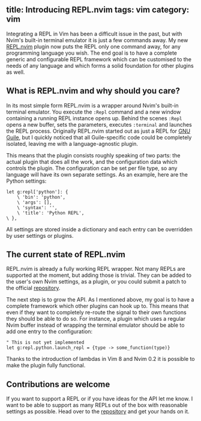 title: Introducing REPL.nvim
tags: vim
category: vim
---

Integrating a REPL in Vim has been a difficult issue in the past, but with
Nvim's built-in terminal emulator it is just a few commands away. My new
[REPL.nvim] plugin now puts the REPL only one command away, for any
programming language you wish. The end goal is to have a complete generic and
configurable REPL framework which can be customised to the needs of any
language and which forms a solid foundation for other plugins as well.


## What is REPL.nvim and why should you care?

In its most simple form REPL.nvim is a wrapper around Nvim's built-in terminal
emulator. You execute the `:Repl` command and a new window containing a running
REPL instance opens up. Behind the scenes `:Repl` opens a new buffer, sets the
parameters, executes `:terminal` and launches the REPL process. Originally
REPL.nvim started out as just a REPL for [GNU Guile], but I quickly noticed
that all Guile-specific code could be completely isolated, leaving me with a
language-agnostic plugin.

This means that the plugin consists roughly speaking of two parts: the actual
plugin that does all the work, and the configuration data which controls the
plugin. The configuration can be set per file type, so any language will have
its own separate settings. As an example, here are the Python settings:

~~~vim
let g:repl['python']: {
    \ 'bin': 'python',
    \ 'args': [],
    \ 'syntax': '',
    \ 'title': 'Python REPL',
\ },
~~~

All settings are stored inside a dictionary and each entry can be overridden by
user settings or plugins.


## The current state of REPL.nvim

REPL.nvim is already a fully working REPL wrapper. Not many REPLs are supported
at the moment, but adding those is trivial. They can be added to the user's own
Nvim settings, as a plugin, or you could submit a patch to the official
[repository][Repl.nvim].

The next step is to grow the API. As I mentioned above, my goal is to have a
complete framework which other plugins can hook up to. This means that even if
they want to completely re-route the signal to their own functions they should
be able to do so. For instance, a plugin which uses a regular Nvim buffer
instead of wrapping the terminal emulator should be able to add one entry to
the configuration:

~~~vim
" This is not yet implemented
let g:repl.python.launch_repl = {type -> some_function(type)}
~~~

Thanks to the introduction of lambdas in Vim 8 and Nvim 0.2 it is possible to
make the plugin fully functional.


## Contributions are welcome

If you want to support a REPL or if you have ideas for the API let me know. I
want to be able to support as many REPLs out of the box with reasonable
settings as possible. Head over to the [repository][Repl.nvim] and get your
hands on it.

[REPL.nvim]: https://gitlab.com/HiPhish/repl.nvim/
[GNU Guile]: https://www.gnu.org/software/guile/

